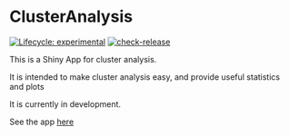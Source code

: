 
<!-- README.md is generated from README.Rmd. Please edit that file -->

# ClusterAnalysis

<!-- badges: start -->

[![Lifecycle:
experimental](https://img.shields.io/badge/lifecycle-experimental-orange.svg)](https://lifecycle.r-lib.org/articles/stages.html#experimental)
[![check-release](https://github.com/lefkiospaikousis/ClusterAnalysis/actions/workflows/check-release.yaml/badge.svg)](https://github.com/lefkiospaikousis/ClusterAnalysis/actions/workflows/check-release.yaml)
<!-- badges: end -->

This is a Shiny App for cluster analysis.

It is intended to make cluster analysis easy, and provide useful
statistics and plots

It is currently in development.

See the app [here](https://lefkios-paikousis.shinyapps.io/ClusterApp/)
